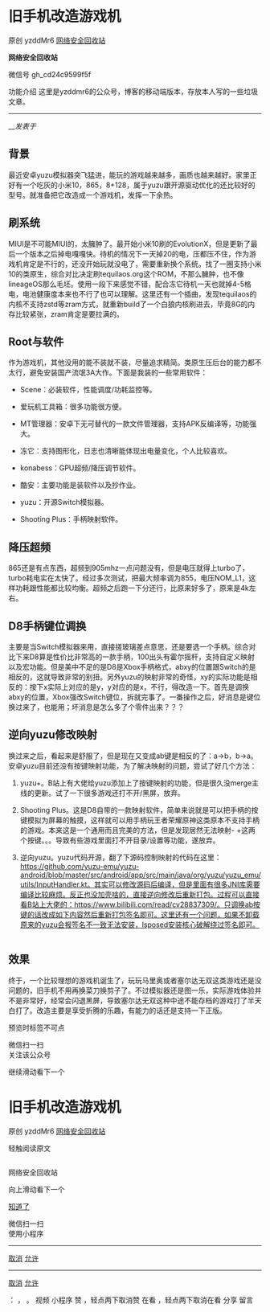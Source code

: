 #  旧手机改造游戏机

原创 yzddMr6 [ 网络安全回收站 ](javascript:void\(0\);)

**网络安全回收站** ![]()

微信号 gh_cd24c9599f5f

功能介绍 这里是yzddmr6的公众号，博客的移动端版本，存放本人写的一些垃圾文章。

____

___发表于_

## 背景

最近安卓yuzu模拟器突飞猛进，能玩的游戏越来越多，画质也越来越好。家里正好有一个吃灰的小米10，865，8+128，属于yuzu跟开源驱动优化的还比较好的型号。就准备把它改造成一个游戏机，发挥一下余热。

## 刷系统

MIUI是不可能MIUI的，太臃肿了。最开始小米10刷的EvolutionX，但是更新了最后一个版本之后掉电嘎嘎快。待机的情况下一天掉20的电，压都压不住，作为游戏机肯定是不行的，还没开始玩就没电了，需要重新换个系统。找了一圈支持小米10的类原生，综合对比决定刷tequilaos.org这个ROM，不那么臃肿，也不像lineageOS那么毛坯。使用一段下来感觉不错，配合冻它待机一天也就掉4-5格电，电池健康度本来也不行了也可以理解。这里还有一个插曲，发现tequilaos的内核不支持zstd等zram方式，就重新build了一个白狼内核刷进去，毕竟8G的内存比较紧张，zram肯定是要拉满的。

## Root与软件

作为游戏机，其他没用的能不装就不装，尽量追求精简。类原生压后台的能力都不太行，避免安装国产流氓3A大作。下面是我装的一些常用软件：

  * Scene：必装软件，性能调度/功耗监控等。

  * 爱玩机工具箱：很多功能很方便。

  * MT管理器：安卓下无可替代的一款文件管理器，支持APK反编译等，功能强大。

  * 冻它：支持图形化，日志也清晰能体现出电量变化，个人比较喜欢。

  * konabess：GPU超频/降压调节软件。

  * 酷安：主要功能是装软件以及抄作业。

  * yuzu：开源Switch模拟器。

  * Shooting Plus：手柄映射软件。

## 降压超频

865还是有点东西，超频到905mhz一点问题没有，但是电压就得上turbo了，turbo耗电实在太快了。经过多次测试，把最大频率调为855，电压NOM_L1，这样功耗跟性能都比较均衡。![]()超频之后跑一下分还行，比原来好多了，原来是4k左右。![]()

## D8手柄键位调换

主要是当Switch模拟器来用，直接搓玻璃差点意思，还是要选一个手柄。综合对比下来D8算是性价比非常高的一款手柄，100出头有霍尔摇杆，支持自定义映射以及宏功能。但是美中不足的是D8是Xbox手柄格式，abxy的位置跟Switch的是相反的，这就导致非常的别扭。另外yuzu的映射非常的奇怪，xy的实际功能是相反的：按下x实际上对应的是y，y对应的是x，不行，得改造一下。![]()首先是调换abxy的位置，Xbox强改Switch键位，拆就完事了。![]()一番操作之后，好消息是键位换过来了，也能用；坏消息是怎么多了个零件出来？？？![]()

## 逆向yuzu修改映射

换过来之后，看起来是舒服了，但是现在又变成ab键是相反的了：a->b，b->a。安卓yuzu目前还没有按键映射功能，为了解决映射的问题，尝试了好几个方法：

  1. yuzu+。B站上有大佬给yuzu添加上了按键映射的功能，但是很久没merge主线的更新。试了一下很多游戏还打不开/黑屏，放弃。

  2. Shooting Plus。这是D8自带的一款映射软件，简单来说就是可以把手柄的按键模拟为屏幕的触摸，这样就可以用手柄玩王者荣耀原神这类原本不支持手柄的游戏。本来这是一个通用而且完美的方法，但是发现居然无法映射- +这两个按键。。。导致有些游戏里面打不开目录/设置等功能，遂放弃。

  3. 逆向yuzu。yuzu代码开源，翻了下源码控制映射的代码在这里：https://github.com/yuzu-emu/yuzu-android/blob/master/src/android/app/src/main/java/org/yuzu/yuzu_emu/utils/InputHandler.kt。其实可以修改源码后编译，但是里面有很多JNI库需要编译比较麻烦。反正也没加壳啥的，直接逆向修改后重新打包。过程可以直接看B站上大佬的：https://www.bilibili.com/read/cv28837309/。只调换ab按键的话改成如下内容然后重新打包签名即可。这里还有一个问题，如果不卸载原来的yuzu会报签名不一致无法安装，lsposed安装核心破解绕过签名即可。

![]()

## 效果

终于，一个比较理想的游戏机诞生了，玩玩马里奥或者塞尔达无双这类游戏还是没问题的，旧手机不用再换菜刀换剪子了。![]()![]()不过模拟器还是图一乐，实际游戏体验并不是非常好，经常会闪退黑屏，导致塞尔达无双这种中途不能存档的游戏打了半天白打了。改造主要是享受折腾的乐趣，有能力的话还是支持一下正版。

  

预览时标签不可点

微信扫一扫  
关注该公众号

继续滑动看下一个

# 旧手机改造游戏机

原创 yzddMr6 [ 网络安全回收站 ](javascript:void\(0\);)

轻触阅读原文

![]()

网络安全回收站

向上滑动看下一个

[知道了](javascript:;)

微信扫一扫  
使用小程序

****

[取消](javascript:void\(0\);) [允许](javascript:void\(0\);)

****

[取消](javascript:void\(0\);) [允许](javascript:void\(0\);)

： ， 。   视频 小程序 赞 ，轻点两下取消赞 在看 ，轻点两下取消在看 分享 留言


